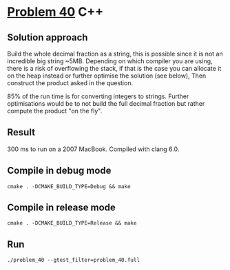 # [Problem 40](https://projecteuler.net/problem=40) C++

## Solution approach
Build the whole decimal fraction as a string, this is possible since it is not an incredible big string ~5MB. Depending on which compiler you are using, there is a risk of overflowing the stack, if that is the case you can allocate it on the heap instead or further optimise the solution (see below), Then construct the product asked in the question.

85% of the run time is for converting integers to strings. Further optimisations would be to not build the full decimal fraction but rather compute the product "on the fly".

## Result
300 ms to run on a 2007 MacBook. Compiled with clang 6.0.

## Compile in debug mode

```cmake . -DCMAKE_BUILD_TYPE=Debug && make```

## Compile in release mode

```cmake . -DCMAKE_BUILD_TYPE=Release && make```

## Run

```./problem_40 --gtest_filter=problem_40.full```

